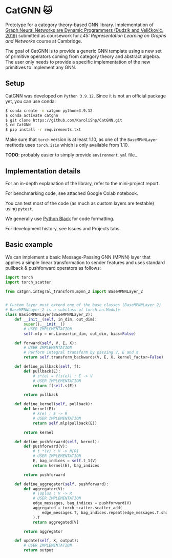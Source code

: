 # CatGNN 🐱

Prototype for a category theory-based GNN library. Implementation of [Graph Neural Networks are Dynamic Programmers (Dudzik and Veličković, 2019)](https://arxiv.org/abs/2203.15544) submitted as coursework for *L45: Representation Learning on Graphs and Networks* course at Cambridge.

The goal of CatGNN is to provide a generic GNN template using a new set of primitive operators coming from category theory and abstract algebra. The user only needs to provide a specific implementation of the new primitives to implement any GNN.

## Setup

CatGNN was developed on `Python 3.9.12`. Since it is not an official package yet, you can use conda:

```bash
$ conda create -n catgnn python=3.9.12
$ conda activate catgnn
$ git clone https://github.com/KaroliShp/CatGNN.git
$ cd CatGNN
$ pip install -r requirements.txt
```

Make sure that `torch` version is at least 1.10, as one of the `BaseMPNNLayer` methods uses `torch.isin` which is only available from 1.10.

**TODO**: probably easier to simply provide `environment.yml` file...

## Implementation details

For an in-depth explanation of the library, refer to the mini-project report. 

For benchmarking code, see attached Google Colab notebook.

You can test most of the code (as much as custom layers are testable) using `pytest`.

We generally use [Python Black](https://github.com/psf/black) for code formatting.

For development history, see Issues and Projects tabs.

## Basic example

We can implement a basic Message-Passing GNN (MPNN) layer that applies a simple linear transformation to sender features and uses standard pullback & pushforward operators as follows:

```python
import torch
import torch_scatter

from catgnn.integral_transform.mpnn_2 import BaseMPNNLayer_2


# Custom layer must extend one of the base classes (BaseMPNNLayer_2)
# BaseMPNNLayer_2 is a subclass of torch.nn.Module
class BasicMPNNLayer(BaseMPNNLayer_2):
    def __init__(self, in_dim, out_dim):
        super().__init__()
        # USER IMPLEMENTATION
        self.mlp = nn.Linear(in_dim, out_dim, bias=False)

    def forward(self, V, E, X):
        # USER IMPLEMENTATION
        # Perform integral transform by passing V, E and X
        return self.transform_backwards(V, E, X, kernel_factor=False)

    def define_pullback(self, f):
        def pullback(E):
            # s*(e) = f(s(e)) : E -> V
            # USER IMPLEMENTATION
            return f(self.s(E))

        return pullback

    def define_kernel(self, pullback):
        def kernel(E):
            # k(e) : E -> R
            # USER IMPLEMENTATION
            return self.mlp(pullback(E))

        return kernel

    def define_pushforward(self, kernel):
        def pushforward(V):
            # t_*(v) : V -> N[R]
            # USER IMPLEMENTATION
            E, bag_indices = self.t_1(V)
            return kernel(E), bag_indices

        return pushforward

    def define_aggregator(self, pushforward):
        def aggregator(V):
            # \oplus : V -> R
            # USER IMPLEMENTATION
            edge_messages, bag_indices = pushforward(V)
            aggregated = torch_scatter.scatter_add(
                edge_messages.T, bag_indices.repeat(edge_messages.T.shape[0], 1)
            ).T
            return aggregated[V]

        return aggregator

    def update(self, X, output):
        # USER IMPLEMENTATION
        return output
```